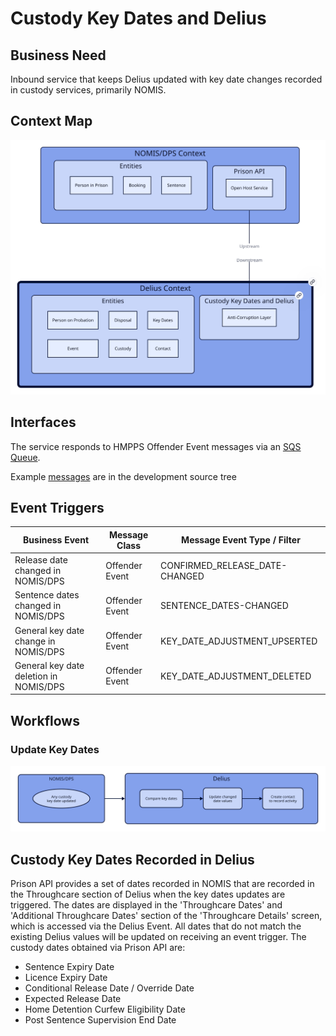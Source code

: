 # Custody Key Dates and Delius

## Business Need

Inbound service that keeps Delius updated with key date changes recorded in custody services, primarily NOMIS.

## Context Map

![Context Map](./tech-docs/source/img/custody-key-dates-and-delius-context-map.svg)

## Interfaces

The service responds to HMPPS Offender Event messages via an
[SQS Queue](https://github.com/ministryofjustice/cloud-platform-environments/blob/main/namespaces/live.cloud-platform.service.justice.gov.uk/hmpps-probation-integration-services-prod/resources/custody-key-dates-and-delius-queue.tf).

Example [messages](./src/dev/resources/messages/) are in the development source tree

## Event Triggers

| Business Event                         | Message Class  | Message Event Type / Filter    |
|----------------------------------------|----------------|--------------------------------|
| Release date changed in NOMIS/DPS      | Offender Event | CONFIRMED_RELEASE_DATE-CHANGED |
| Sentence dates changed in NOMIS/DPS    | Offender Event | SENTENCE_DATES-CHANGED         |
| General key date change in NOMIS/DPS   | Offender Event | KEY_DATE_ADJUSTMENT_UPSERTED   |
| General key date deletion in NOMIS/DPS | Offender Event | KEY_DATE_ADJUSTMENT_DELETED    |

## Workflows

### Update Key Dates

![Key Dates Workflow](./tech-docs/source/img/custody-key-dates-and-delius-workflow-key-dates.svg)

## Custody Key Dates Recorded in Delius

Prison API provides a set of dates recorded in NOMIS that are recorded in the Throughcare section of Delius when the key dates updates are triggered. The dates are displayed in the 'Throughcare Dates' and 'Additional Throughcare Dates' section of the 'Throughcare Details' screen, which is accessed via the Delius Event. All dates that do not match the existing Delius values will be updated on receiving an event trigger. The custody dates obtained via Prison API are:

- Sentence Expiry Date
- Licence Expiry Date
- Conditional Release Date / Override Date
- Expected Release Date
- Home Detention Curfew Eligibility Date
- Post Sentence Supervision End Date
